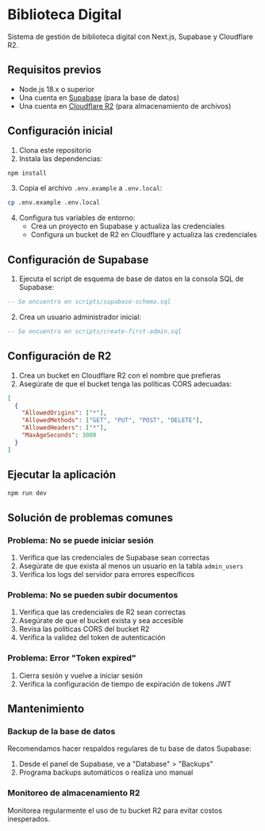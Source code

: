 # Biblioteca Digital

Sistema de gestión de biblioteca digital con Next.js, Supabase y Cloudflare R2.

## Requisitos previos

- Node.js 18.x o superior
- Una cuenta en [Supabase](https://supabase.com/) (para la base de datos)
- Una cuenta en [Cloudflare R2](https://developers.cloudflare.com/r2/) (para almacenamiento de archivos)

## Configuración inicial

1. Clona este repositorio
2. Instala las dependencias:

```bash
npm install
```

3. Copia el archivo `.env.example` a `.env.local`:

```bash
cp .env.example .env.local
```

4. Configura tus variables de entorno:
   - Crea un proyecto en Supabase y actualiza las credenciales
   - Configura un bucket de R2 en Cloudflare y actualiza las credenciales

## Configuración de Supabase

1. Ejecuta el script de esquema de base de datos en la consola SQL de Supabase:

```sql
-- Se encuentra en scripts/supabase-schema.sql
```

2. Crea un usuario administrador inicial:

```sql
-- Se encuentra en scripts/create-first-admin.sql
```

## Configuración de R2

1. Crea un bucket en Cloudflare R2 con el nombre que prefieras
2. Asegúrate de que el bucket tenga las políticas CORS adecuadas:

```json
[
  {
    "AllowedOrigins": ["*"],
    "AllowedMethods": ["GET", "PUT", "POST", "DELETE"],
    "AllowedHeaders": ["*"],
    "MaxAgeSeconds": 3000
  }
]
```

## Ejecutar la aplicación

```bash
npm run dev
```

## Solución de problemas comunes

### Problema: No se puede iniciar sesión

1. Verifica que las credenciales de Supabase sean correctas
2. Asegúrate de que exista al menos un usuario en la tabla `admin_users`
3. Verifica los logs del servidor para errores específicos

### Problema: No se pueden subir documentos

1. Verifica que las credenciales de R2 sean correctas
2. Asegúrate de que el bucket exista y sea accesible
3. Revisa las políticas CORS del bucket R2
4. Verifica la validez del token de autenticación

### Problema: Error "Token expired"

1. Cierra sesión y vuelve a iniciar sesión
2. Verifica la configuración de tiempo de expiración de tokens JWT

## Mantenimiento

### Backup de la base de datos

Recomendamos hacer respaldos regulares de tu base de datos Supabase:

1. Desde el panel de Supabase, ve a "Database" > "Backups"
2. Programa backups automáticos o realiza uno manual

### Monitoreo de almacenamiento R2

Monitorea regularmente el uso de tu bucket R2 para evitar costos inesperados.
